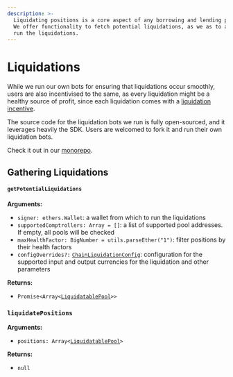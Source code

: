 ```yaml
---
description: >-
  Liquidating positions is a core aspect of any borrowing and lending protocol.
  We offer functionality to fetch potential liquidations, as we as to actually
  run the liquidations.
---
```


# Liquidations

While we run our own bots for ensuring that liquidations occur smoothly, users are also incentivised to the same, as every liquidation might be a healthy source of profit, since each liquidation comes with a [liquidation incentive](https://compound.finance/docs/comptroller#liquidation-incentive).

The source code for the liquidation bots we run is fully open-sourced, and it leverages heavily the SDK. Users are welcomed to fork it and run their own liquidation bots.

Check it out in our [monorepo](https://github.com/ionicprotocol/monorepo).

## Gathering Liquidations

#### `getPotentialLiquidations`

**Arguments:**

* `signer: ethers.Wallet`: a wallet from which to run the liquidations
* `supportedComptrollers: Array = []`: a list of supported pool addresses. If empty, all pools will be checked
* `maxHealthFactor: BigNumber = utils.parseEther("1")`: filter positions by their health factors
* `configOverrides?:` [`ChainLiquidationConfig`](api-reference-typing-and-interfaces.md#chainliquidationconfig): configuration for the supported input and output currencies for the liquidation and other parameters

**Returns:**

* `Promise<Array<`[`LiquidatablePool`](api-reference-typing-and-interfaces.md#liquidatablepool)`>>`

### `liquidatePositions`

**Arguments:**

* `positions: Array<`[`LiquidatablePool`](api-reference-typing-and-interfaces.md#liquidatablepool)`>`

**Returns:**

* `null`
